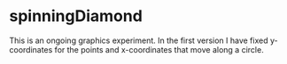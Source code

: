 # spinningDiamond
This is an ongoing graphics experiment. In the first version I have fixed y-coordinates for the points and x-coordinates that move along a circle.
